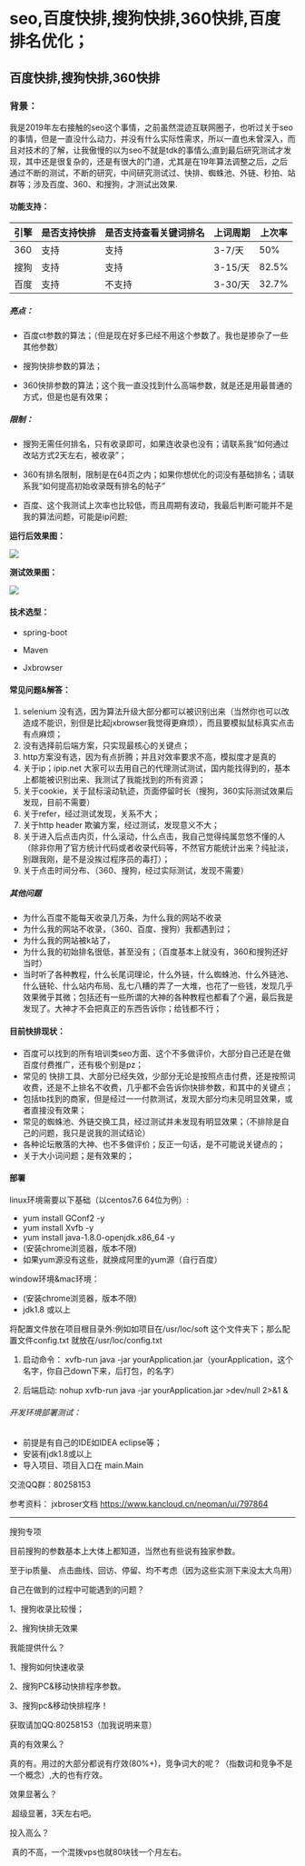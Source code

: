 # seo,百度快排,搜狗快排,360快排,百度排名优化；
百度快排,搜狗快排,360快排
----------------------------------------------------
### 背景：

我是2019年左右接触的seo这个事情，之前虽然混迹互联网圈子，也听过关于seo的事情，但是一直没什么动力，并没有什么实际性需求，所以一直也未曾深入，而且对技术的了解，让我傲慢的以为seo不就是tdk的事情么;直到最后研究测试才发现，其中还是很复杂的，还是有很大的门道，尤其是在19年算法调整之后，之后通过不断的测试，不断的研究，中间研究测试过、快排、蜘蛛池、外链、秒拍、站群等；涉及百度、360、和搜狗，才测试出效果.

#### 功能支持：

| 引擎 | 是否支持快排 | 是否支持查看关键词排名 | 上词周期 | 上次率 |
| ---- | ------------ | ---------------------- | -------- | ------ |
| 360  | 支持         | 支持                   | 3-7/天   | 50%    |
| 搜狗 | 支持         | 支持                   | 3-15/天  | 82.5%  |
| 百度 | 支持         | 不支持                 | 3-30/天  | 32.7%  |

##### 亮点：

- 百度ct参数的算法；（但是现在好多已经不用这个参数了。我也是掺杂了一些其他参数）

- 搜狗快排参数的算法；

- 360快排参数的算法；这个我一直没找到什么高端参数，就是还是用最普通的方式，但是也是有效果；

  
  


##### 限制：

- 搜狗无需任何排名，只有收录即可，如果连收录也没有；请联系我“如何通过改站方式2天左右，被收录”；

- 360有排名限制，限制是在64页之内；如果你想优化的词没有基础排名；请联系我“如何提高初始收录既有排名的帖子”

- 百度、这个我测试上次率也比较低，而且周期有波动，我最后判断可能并不是我的算法问题，可能是ip问题;

  

**运行后效果图：**

![](https://s1.ax1x.com/2020/05/25/t9zsyV.png)

**测试效果图：**

![](https://s1.ax1x.com/2020/05/25/t9zrQ0.png)

#### 技术选型：

-   spring-boot

- Maven

- Jxbrowser

#### 常见问题&解答：

1. selenium 没有选，因为算法升级大部分都可以被识别出来（当然你也可以改造成不能识，别但是比起jxbrowser我觉得更麻烦），而且要模拟鼠标真实点击有点麻烦；
2. 没有选择前后端方案，只实现最核心的关键点；
3. http方案没有选，因为有点折腾；并且对效率要求不高，模拟度才是真的
4. 关于ip；ipip.net 大家可以去用自己的代理测试测试，国内能找得到的，基本上都能被识别出来、我测试了我能找到的所有资源；
5. 关于cookie，关于鼠标滚动轨迹，页面停留时长（搜狗，360实际测试效果后发现，目前不需要）
6. 关于refer，经过测试发现，关系不大；
7. 关于http header 欺骗方案，经过测试，发现意义不大；
8. 关于进入后点击内页，什么滚动，什么点击，我自己觉得纯属忽悠不懂的人（除非你用了官方统计代码或者收录代码等，不然官方能统计出来？纯扯淡，别跟我刚，是不是没挨过程序员的毒打）；
9. 关于点击时间分布、（360、搜狗，经过实际测试，发现不需要）

##### 其他问题

- 为什么百度不能每天收录几万条，为什么我的网站不收录
- 为什么我的网站不收录，（360、百度、搜狗）我都遇到过；
- 为什么我的网站被k站了，
- 为什么我的初始排名很低，甚至没有；（百度基本上就没有，360和搜狗还好当时）
- 当时听了各种教程，什么长尾词理论，什么外链，什么蜘蛛池、什么外链池、什么链轮、什么站内布局、乱七八糟的弄了一大堆，也花了一些钱，发现几乎效果微乎其微；包括还有一些所谓的大神的各种教程也都看了个遍，最后我是发现了。大神才不会把真正的东西告诉你；给钱都不行；

#### 目前快排现状：

- 百度可以找到的所有培训类seo方面、这个不多做评价，大部分自己还是在做百度付费推广，还有极个别是pz；
- 常见的 快排工具、大部分已经失效，少部分无论是按照点击付费，还是按照词收费，还是不上排名不收费，几乎都不会告诉你快排参数，和其中的关键点；
- 包括tb找到的商家，但是经过一一付款测试，发现大部分均未见明显效果，或者直接没有效果；
- 常见的蜘蛛池、外链交换工具，经过测试并未发现有明显效果；（不排除是自己的问题，我只是说我的测试结论）​   
- 各种论坛散落的大神、也不多做评价；反正一句话，是不可能说关键点的；​   
- 关于大小词问题；是有效果的；
  ​    

#### 部署

  linux环境需要以下基础（以centos7.6 64位为例）:

- yum install GConf2 -y
- yum install Xvfb  -y
- yum install java-1.8.0-openjdk.x86_64 -y
- (安装chrome浏览器，版本不限)     
- 如果yum源没有这些，就换成阿里的yum源（自行百度）

window环境&mac环境：

- (安装chrome浏览器，版本不限)     
- jdk1.8 或以上

 将配置文件放在项目根目录外:例如如项目在/usr/loc/soft 这个文件夹下；那么配置文件config.txt 就放在/usr/loc/config.txt

1.   启动命令： xvfb-run java -jar yourApplication.jar（yourApplication，这个名字，你自己down下来，后打包，的名字）

2. 后端启动: nohup xvfb-run java -jar yourApplication.jar >dev/null 2>&1 &

###### 开发环境部署测试：

- 前提是有自己的IDE如IDEA  eclipse等；
- 安装有jdk1.8或以上
- 导入项目、项目入口在 main.Main



交流QQ群：80258153



参考资料：
jxbroser文档 https://www.kancloud.cn/neoman/ui/797864

-------------------------------------------------- ------------------------
搜狗专项

目前搜狗的参数基本上大体上都知道，当然也有些说有独家参数。

至于ip质量、	点击曲线、回访、停留、均不考虑（因为这些实测下来没太大鸟用）

自己在做到的过程中可能遇到的问题？

1、搜狗收录比较慢；

2、搜狗快排无效果

我能提供什么？

1、搜狗如何快速收录

2、搜狗PC&移动快排程序参数。

3、搜狗pc&移动快排程序！

获取请加QQ:80258153（加我说明来意）

真的有效果么？

​	真的有。用过的大部分都说有疗效(80%+)，竞争词大的呢？（指数词和竞争不是一个概念）,大的也有疗效。

效果显著么？

​	超级显著，3天左右吧。

投入高么？

​	真的不高，一个混拨vps也就80块钱一个月左右。
